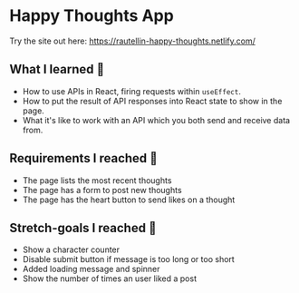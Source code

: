 # Happy Thoughts App 

Try the site out here: https://rautellin-happy-thoughts.netlify.com/

## What I learned 🧠

* How to use APIs in React, firing requests within `useEffect`.
* How to put the result of API responses into React state to show in the page.
* What it's like to work with an API which you both send and receive data from.

## Requirements I reached 🧪

* The page lists the most recent thoughts
* The page has a form to post new thoughts
* The page has the heart button to send likes on a thought

## Stretch-goals I reached 🧘

* Show a character counter
* Disable submit button if message is too long or too short
* Added loading message and spinner 
* Show the number of times an user liked a post
